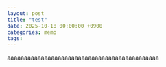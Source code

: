 ```yaml
---
layout: post
title: "test"
date: 2025-10-18 00:00:00 +0900
categories: memo
tags: 
---
```


aaaaaaaaaaaaaaaaaaaaaaaaaaaaaaaaaaaaaaaaaaaaa
